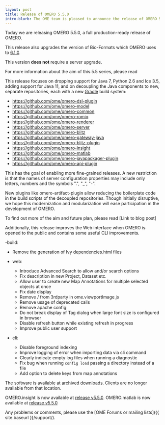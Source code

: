 ```yaml
---
layout: post
title: Release of OMERO 5.5.0
intro-blurb: The OME team is pleased to announce the release of OMERO 5.5.0.
---
```

Today we are releasing OMERO 5.5.0, a full production-ready release of OMERO.

This release also upgrades the version of Bio-Formats which OMERO uses to [6.1.0](https://docs.openmicroscopy.org/bio-formats/6.1.0/about/whats-new.html).

This version **does not** require a server upgrade.

For more information about the aim of this 5.5 series, please read

This release focuses on dropping support for Java 7, Python 2.6 and Ice 3.5,
adding support for Java 11, and on decoupling the Java components to new,
separate repositories, each with a new [Gradle](https://gradle.org) build system:

- https://github.com/ome/omero-dsl-plugin
- https://github.com/ome/omero-model
- https://github.com/ome/omero-common
- https://github.com/ome/omero-romio
- https://github.com/ome/omero-renderer
- https://github.com/ome/omero-server
- https://github.com/ome/omero-blitz
- https://github.com/ome/omero-gateway-java
- https://github.com/ome/omero-blitz-plugin
- https://github.com/ome/omero-insight
- https://github.com/ome/omero-matlab
- https://github.com/ome/omero-javapackager-plugin
- https://github.com/ome/omero-api-plugin

This has the goal of enabling more fine-grained releases.
A new restriction is that the names of server configuration properties
may include only letters, numbers and the symbols ".", "_", "-".

New plugins like omero-artifact-plugin allow reducing the boilerplate
code in the build scripts of the decoupled repositories.
Though initially disruptive, we hope this modernization and modularization will ease participation in the development of OMERO.

To find out more of the aim and future plan, please read [Link to blog post]

Additionally, this release improves the Web interface when OMERO is opened to the public
and contains some useful CLI improvements.

-build:
  - Remove the generation of Ivy dependencies.html files

- web:
  - Introduce Advanced Search to allow and/or search options
  - Fix description in new Project, Dataset etc.
  - Allow user to create new Map Annotations for multiple selected objects at once
  - Fix date display
  - Remove / from 3rdparty in ome.viewportImage.js
  - Remove usage of deprecated calls
  - Remove apache config
  - Do not break display of Tag dialog when large font size is configured in browser
  - Disable refresh button while existing refresh in progress
  - Improve public user support

- cli:
  - Disable foreground indexing
  - Improve logging of error when importing data via cli command
  - Clearly indicate empty log files when running a diagnostic
  - Fix bug when running `config load` passing a directory instead of a file
  - Add option to delete keys from map annotations


The software is available at [archived downloads](https://downloads.openmicroscopy.org/omero/5.5.0). Clients are no longer available from that location.

OMERO.insight is now available at [release v5.5.0](https://github.com/ome/omero-insight/releases/tag/v5.5.0).
OMERO.matlab is now available at [release v5.5.0](https://github.com/ome/omero-matlab/releases/tag/v5.5.0)

Any problems or comments, please use the [OME Forums or mailing lists]({{ site.baseurl }}/support/).
